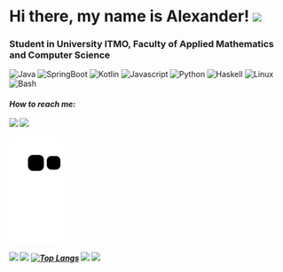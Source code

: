 <h1>Hi there, my name is Alexander! </a> 
<img src="https://github.com/blackcater/blackcater/raw/main/images/Hi.gif" height="32"/></h1>
<h3>Student in University ITMO, Faculty of Applied Mathematics and Computer Science</h3>

![Java](https://img.shields.io/badge/java-%23ED8B00.svg?style=for-the-badge&logo=java&logoColor=white)
![SpringBoot](https://img.shields.io/badge/spring-%236DB33F.svg?style=for-the-badge&logo=spring&logoColor=white)
![Kotlin](https://img.shields.io/badge/kotlin-%230095D5.svg?style=for-the-badge&logo=kotlin&logoColor=white)
![Javascript](https://img.shields.io/badge/javascript-%23323330.svg?style=for-the-badge&logo=javascript&logoColor=%23F7DF1E)
![Python](https://img.shields.io/badge/python-3670A0?style=for-the-badge&logo=python&logoColor=ffdd54)
![Haskell](https://img.shields.io/badge/Haskell-5e5086?style=for-the-badge&logo=haskell&logoColor=white)
![Linux](https://img.shields.io/badge/Linux-FCC624?style=for-the-badge&logo=linux&logoColor=black)
![Bash](https://img.shields.io/badge/shell_script-%23121011.svg?style=for-the-badge&logo=gnu-bash&logoColor=white)

<h5> How to reach me:
<br><br> 
<a href="mailto:kalex01@bk.ru"><img src="https://img.shields.io/badge/-kalex01@bk.ru-D14836?style=flat&logo=Gmail&logoColor=white"/></a>
<a href="https://t.me/posledniypoet"><img src="https://img.shields.io/badge/telegram-%40posledniypoet-blue"/></a> 

![Snake animation](https://github.com/posledniypoet/posledniypoet/blob/output/github-snake.svg)

<!-- ![Snake animation](https://github.com/posledniypoet/posledniypoet/blob/output/github-snake.svg) -->
![](https://github-profile-summary-cards.vercel.app/api/cards/profile-details?username=posledniypoet&theme=solarized_dark)
![](https://github-profile-summary-cards.vercel.app/api/cards/repos-per-language?username=posledniypoet&theme=solarized_dark)
[![Top Langs](https://github-readme-stats.vercel.app/api/top-langs/?username=posledniypoet&theme=solarized_dark)](https://github.com/posledniypoet/github-readme-stats)
![](https://github-profile-summary-cards.vercel.app/api/cards/stats?username=posledniypoet&theme=solarized_dark)
![](https://github-profile-summary-cards.vercel.app/api/cards/productive-time?username=posledniypoet&theme=solarized_dark)



<!--
**posledniypoet/posledniypoet** is a ✨ _special_ ✨ repository because its `README.md` (this file) appears on your GitHub profile.

Here are some ideas to get you started:

- 🔭 I’m currently practicing in LiptSoft
- 🌱 I’m currently learning Java, Kotlin and ML
- 👯 I’m looking to collaborate on ...
- 🤔 I’m looking for help with ...
- 💬 Ask me about ...
- 📫 How to reach me: ...
- 😄 Pronouns: ...
- ⚡ Fun fact: ...
-->
